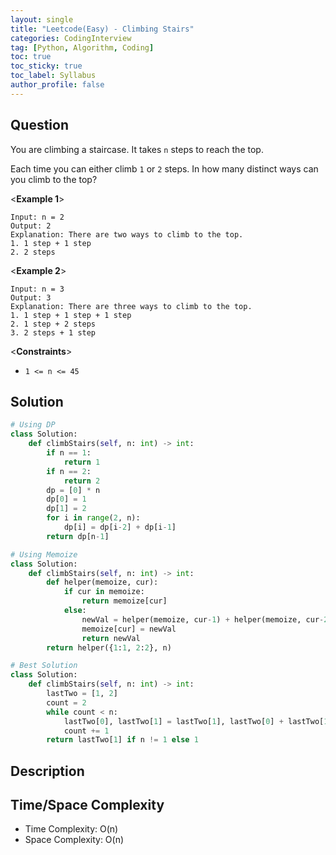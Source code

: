 ```yaml
---
layout: single
title: "Leetcode(Easy) - Climbing Stairs"
categories: CodingInterview
tag: [Python, Algorithm, Coding]
toc: true
toc_sticky: true
toc_label: Syllabus
author_profile: false
---
```


## Question

You are climbing a staircase. It takes `n` steps to reach the top.

Each time you can either climb `1` or `2` steps. In how many distinct ways can you climb to the top?

<**Example 1**>

```
Input: n = 2
Output: 2
Explanation: There are two ways to climb to the top.
1. 1 step + 1 step
2. 2 steps
```

<**Example 2**>

```
Input: n = 3
Output: 3
Explanation: There are three ways to climb to the top.
1. 1 step + 1 step + 1 step
2. 1 step + 2 steps
3. 2 steps + 1 step
```

<**Constraints**>

- `1 <= n <= 45`

## Solution

```python
# Using DP
class Solution:
    def climbStairs(self, n: int) -> int:
        if n == 1:
            return 1
        if n == 2:
            return 2
        dp = [0] * n
        dp[0] = 1
        dp[1] = 2
        for i in range(2, n):
            dp[i] = dp[i-2] + dp[i-1]
        return dp[n-1]

# Using Memoize
class Solution:
    def climbStairs(self, n: int) -> int:
        def helper(memoize, cur):
            if cur in memoize:
                return memoize[cur]
            else:
                newVal = helper(memoize, cur-1) + helper(memoize, cur-2)
                memoize[cur] = newVal
                return newVal
        return helper({1:1, 2:2}, n)

# Best Solution
class Solution:
    def climbStairs(self, n: int) -> int:
        lastTwo = [1, 2]
        count = 2
        while count < n:
            lastTwo[0], lastTwo[1] = lastTwo[1], lastTwo[0] + lastTwo[1]
            count += 1
        return lastTwo[1] if n != 1 else 1
```

## Description

## Time/Space Complexity

- Time Complexity: O(n)
- Space Complexity: O(n)
